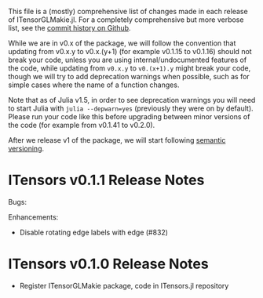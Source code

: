 This file is a (mostly) comprehensive list of changes made in each release of ITensorGLMakie.jl. For a completely comprehensive but more verbose list, see the [commit history on Github](https://github.com/ITensor/ITensors.jl/commits/main/ITensorGLMakie).

While we are in v0.x of the package, we will follow the convention that updating from v0.x.y to v0.x.(y+1) (for example v0.1.15 to v0.1.16) should not break your code, unless you are using internal/undocumented features of the code, while updating from `v0.x.y` to `v0.(x+1).y` might break your code, though we will try to add deprecation warnings when possible, such as for simple cases where the name of a function changes.

Note that as of Julia v1.5, in order to see deprecation warnings you will need to start Julia with `julia --depwarn=yes` (previously they were on by default). Please run your code like this before upgrading between minor versions of the code (for example from v0.1.41 to v0.2.0).

After we release v1 of the package, we will start following [semantic versioning](https://semver.org).

ITensors v0.1.1 Release Notes
==============================

Bugs:

Enhancements:

- Disable rotating edge labels with edge (#832)

ITensors v0.1.0 Release Notes
==============================

- Register ITensorGLMakie package, code in ITensors.jl repository
